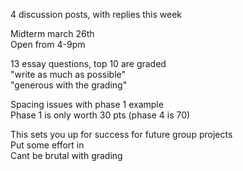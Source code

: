 4 discussion posts, with replies this week
 
Midterm march 26th  
Open from 4-9pm
 
13 essay questions, top 10 are graded  
"write as much as possible"  
"generous with the grading"
 
Spacing issues with phase 1 example  
Phase 1 is only worth 30 pts (phase 4 is 70)
 
This sets you up for success for future group projects  
Put some effort in  
Cant be brutal with grading